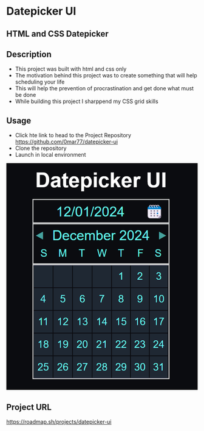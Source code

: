 # Datepicker UI

## HTML and CSS Datepicker

## Description
- This project was built with html and css only
- The motivation behind this project was to create something that will help scheduling your life
- This will help the prevention of procrastination and get done what must be done
- While building this project I sharppend my CSS grid skills

## Usage
- Click hte link to head to the Project Repository https://github.com/0mar77/datepicker-ui
- Clone the repository
- Launch in local environment

![Project Preview](./preview.png)

## Project URL

https://roadmap.sh/projects/datepicker-ui